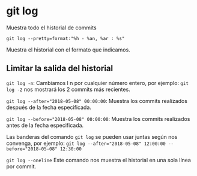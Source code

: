 # git log
Muestra todo el historial de commits

`git log --pretty=format:"%h - %an, %ar : %s"`

Muestra el historial con el formato que indicamos.

## Limitar la salida del historial
`git log -n`: Cambiamos l n por cualquier número entero, por ejemplo:
`git log -2` nos mostrará los 2 commits más recientes.

`git log --after="2018-05-08" 00:00:00`: Muestra los commits realizados después de la fecha especificada.

`git log --before="2018-05-08" 00:00:00`: Muestra los commits realizados antes de la fecha especificada.

Las banderas del comando `git log` se pueden usar juntas según nos convenga, por ejemplo:
`git log --after="2018-05-08" 12:00:00 --before="2018-05-08" 12:30:00`

`git log --oneline`
Este comando nos muestra el historial en una sola línea por commit.
